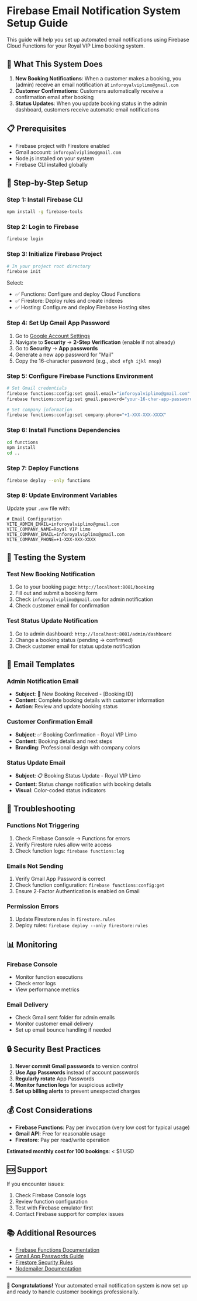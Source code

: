 # Firebase Email Notification System Setup Guide

This guide will help you set up automated email notifications using Firebase Cloud Functions for your Royal VIP Limo booking system.

## 🎯 What This System Does

1. **New Booking Notifications**: When a customer makes a booking, you (admin) receive an email notification at `inforoyalviplimo@gmail.com`
2. **Customer Confirmations**: Customers automatically receive a confirmation email after booking
3. **Status Updates**: When you update booking status in the admin dashboard, customers receive automatic email notifications

## 📋 Prerequisites

- Firebase project with Firestore enabled
- Gmail account: `inforoyalviplimo@gmail.com`
- Node.js installed on your system
- Firebase CLI installed globally

## 🚀 Step-by-Step Setup

### Step 1: Install Firebase CLI

```bash
npm install -g firebase-tools
```

### Step 2: Login to Firebase

```bash
firebase login
```

### Step 3: Initialize Firebase Project

```bash
# In your project root directory
firebase init
```

Select:
- ✅ Functions: Configure and deploy Cloud Functions
- ✅ Firestore: Deploy rules and create indexes
- ✅ Hosting: Configure and deploy Firebase Hosting sites

### Step 4: Set Up Gmail App Password

1. Go to [Google Account Settings](https://myaccount.google.com/)
2. Navigate to **Security** → **2-Step Verification** (enable if not already)
3. Go to **Security** → **App passwords**
4. Generate a new app password for "Mail"
5. Copy the 16-character password (e.g., `abcd efgh ijkl mnop`)

### Step 5: Configure Firebase Functions Environment

```bash
# Set Gmail credentials
firebase functions:config:set gmail.email="inforoyalviplimo@gmail.com"
firebase functions:config:set gmail.password="your-16-char-app-password"

# Set company information
firebase functions:config:set company.phone="+1-XXX-XXX-XXXX"
```

### Step 6: Install Functions Dependencies

```bash
cd functions
npm install
cd ..
```

### Step 7: Deploy Functions

```bash
firebase deploy --only functions
```

### Step 8: Update Environment Variables

Update your `.env` file with:

```env
# Email Configuration
VITE_ADMIN_EMAIL=inforoyalviplimo@gmail.com
VITE_COMPANY_NAME=Royal VIP Limo
VITE_COMPANY_EMAIL=inforoyalviplimo@gmail.com
VITE_COMPANY_PHONE=+1-XXX-XXX-XXXX
```

## 🧪 Testing the System

### Test New Booking Notification

1. Go to your booking page: `http://localhost:8081/booking`
2. Fill out and submit a booking form
3. Check `inforoyalviplimo@gmail.com` for admin notification
4. Check customer email for confirmation

### Test Status Update Notification

1. Go to admin dashboard: `http://localhost:8081/admin/dashboard`
2. Change a booking status (pending → confirmed)
3. Check customer email for status update notification

## 📧 Email Templates

### Admin Notification Email
- **Subject**: 🚗 New Booking Received - [Booking ID]
- **Content**: Complete booking details with customer information
- **Action**: Review and update booking status

### Customer Confirmation Email
- **Subject**: ✅ Booking Confirmation - Royal VIP Limo
- **Content**: Booking details and next steps
- **Branding**: Professional design with company colors

### Status Update Email
- **Subject**: 📋 Booking Status Update - Royal VIP Limo
- **Content**: Status change notification with booking details
- **Visual**: Color-coded status indicators

## 🔧 Troubleshooting

### Functions Not Triggering

1. Check Firebase Console → Functions for errors
2. Verify Firestore rules allow write access
3. Check function logs: `firebase functions:log`

### Emails Not Sending

1. Verify Gmail App Password is correct
2. Check function configuration: `firebase functions:config:get`
3. Ensure 2-Factor Authentication is enabled on Gmail

### Permission Errors

1. Update Firestore rules in `firestore.rules`
2. Deploy rules: `firebase deploy --only firestore:rules`

## 📊 Monitoring

### Firebase Console
- Monitor function executions
- Check error logs
- View performance metrics

### Email Delivery
- Check Gmail sent folder for admin emails
- Monitor customer email delivery
- Set up email bounce handling if needed

## 🔒 Security Best Practices

1. **Never commit Gmail passwords** to version control
2. **Use App Passwords** instead of account passwords
3. **Regularly rotate** App Passwords
4. **Monitor function logs** for suspicious activity
5. **Set up billing alerts** to prevent unexpected charges

## 💰 Cost Considerations

- **Firebase Functions**: Pay per invocation (very low cost for typical usage)
- **Gmail API**: Free for reasonable usage
- **Firestore**: Pay per read/write operation

**Estimated monthly cost for 100 bookings**: < $1 USD

## 🆘 Support

If you encounter issues:

1. Check Firebase Console logs
2. Review function configuration
3. Test with Firebase emulator first
4. Contact Firebase support for complex issues

## 📚 Additional Resources

- [Firebase Functions Documentation](https://firebase.google.com/docs/functions)
- [Gmail App Passwords Guide](https://support.google.com/accounts/answer/185833)
- [Firestore Security Rules](https://firebase.google.com/docs/firestore/security/get-started)
- [Nodemailer Documentation](https://nodemailer.com/about/)

---

**🎉 Congratulations!** Your automated email notification system is now set up and ready to handle customer bookings professionally.